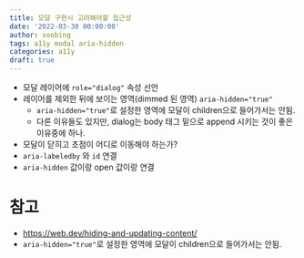 ```yaml
---
title: 모달 구현시 고려해야할 접근성
date: '2022-03-30 00:00:00'
author: soobing
tags: a11y modal aria-hidden
categories: a11y
draft: true
---
```


* 모달 레이어에 `role="dialog"` 속성 선언
* 레이어를 제외한 뒤에 보이는 영역(dimmed 된 영역) `aria-hidden="true"`
  - `aria-hidden="true"`로 설정한 영역에 모달이 children으로 들어가서는 안됨.
  - 다른 이유들도 있지만, dialog는 body 태그 밑으로 append 시키는 것이 좋은 이유중에 하나.
* 모달이 닫히고 초점이 어디로 이동해야 하는가?
* `aria-labeledby` 와 `id` 연결 
* `aria-hidden` 값이랑 open 값이랑 연결
# 참고
- https://web.dev/hiding-and-updating-content/
- `aria-hidden="true"`로 설정한 영역에 모달이 children으로 들어가서는 안됨.
